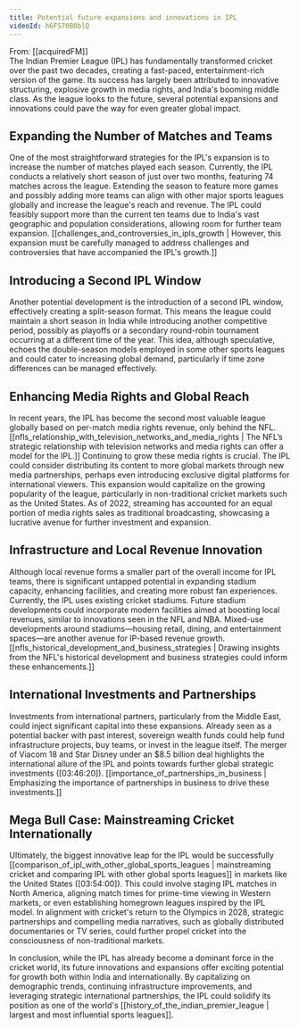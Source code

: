 ```yaml
---
title: Potential future expansions and innovations in IPL
videoId: h6FS70B0blQ
---
```


From: [[acquiredFM]] <br/> 
The Indian Premier League (IPL) has fundamentally transformed cricket over the past two decades, creating a fast-paced, entertainment-rich version of the game. Its success has largely been attributed to innovative structuring, explosive growth in media rights, and India's booming middle class. As the league looks to the future, several potential expansions and innovations could pave the way for even greater global impact.

## Expanding the Number of Matches and Teams

One of the most straightforward strategies for the IPL's expansion is to increase the number of matches played each season. Currently, the IPL conducts a relatively short season of just over two months, featuring 74 matches across the league. Extending the season to feature more games and possibly adding more teams can align with other major sports leagues globally and increase the league's reach and revenue. The IPL could feasibly support more than the current ten teams due to India's vast geographic and population considerations, allowing room for further team expansion. [[challenges_and_controversies_in_ipls_growth | However, this expansion must be carefully managed to address challenges and controversies that have accompanied the IPL's growth.]]

## Introducing a Second IPL Window

Another potential development is the introduction of a second IPL window, effectively creating a split-season format. This means the league could maintain a short season in India while introducing another competitive period, possibly as playoffs or a secondary round-robin tournament occurring at a different time of the year. This idea, although speculative, echoes the double-season models employed in some other sports leagues and could cater to increasing global demand, particularly if time zone differences can be managed effectively.

## Enhancing Media Rights and Global Reach

In recent years, the IPL has become the second most valuable league globally based on per-match media rights revenue, only behind the NFL. [[nfls_relationship_with_television_networks_and_media_rights | The NFL’s strategic relationship with television networks and media rights can offer a model for the IPL.]] Continuing to grow these media rights is crucial. The IPL could consider distributing its content to more global markets through new media partnerships, perhaps even introducing exclusive digital platforms for international viewers. This expansion would capitalize on the growing popularity of the league, particularly in non-traditional cricket markets such as the United States. As of 2022, streaming has accounted for an equal portion of media rights sales as traditional broadcasting, showcasing a lucrative avenue for further investment and expansion. 

## Infrastructure and Local Revenue Innovation

Although local revenue forms a smaller part of the overall income for IPL teams, there is significant untapped potential in expanding stadium capacity, enhancing facilities, and creating more robust fan experiences. Currently, the IPL uses existing cricket stadiums. Future stadium developments could incorporate modern facilities aimed at boosting local revenues, similar to innovations seen in the NFL and NBA. Mixed-use developments around stadiums—housing retail, dining, and entertainment spaces—are another avenue for IP-based revenue growth. [[nfls_historical_development_and_business_strategies | Drawing insights from the NFL's historical development and business strategies could inform these enhancements.]]

## International Investments and Partnerships

Investments from international partners, particularly from the Middle East, could inject significant capital into these expansions. Already seen as a potential backer with past interest, sovereign wealth funds could help fund infrastructure projects, buy teams, or invest in the league itself. The merger of Viacom 18 and Star Disney under an $8.5 billion deal highlights the international allure of the IPL and points towards further global strategic investments ([03:46:20]). [[importance_of_partnerships_in_business | Emphasizing the importance of partnerships in business to drive these investments.]]

## Mega Bull Case: Mainstreaming Cricket Internationally

Ultimately, the biggest innovative leap for the IPL would be successfully [[comparison_of_ipl_with_other_global_sports_leagues | mainstreaming cricket and comparing IPL with other global sports leagues]] in markets like the United States ([03:54:00]). This could involve staging IPL matches in North America, aligning match times for prime-time viewing in Western markets, or even establishing homegrown leagues inspired by the IPL model. In alignment with cricket's return to the Olympics in 2028, strategic partnerships and compelling media narratives, such as globally distributed documentaries or TV series, could further propel cricket into the consciousness of non-traditional markets.

In conclusion, while the IPL has already become a dominant force in the cricket world, its future innovations and expansions offer exciting potential for growth both within India and internationally. By capitalizing on demographic trends, continuing infrastructure improvements, and leveraging strategic international partnerships, the IPL could solidify its position as one of the world's [[history_of_the_indian_premier_league | largest and most influential sports leagues]].
